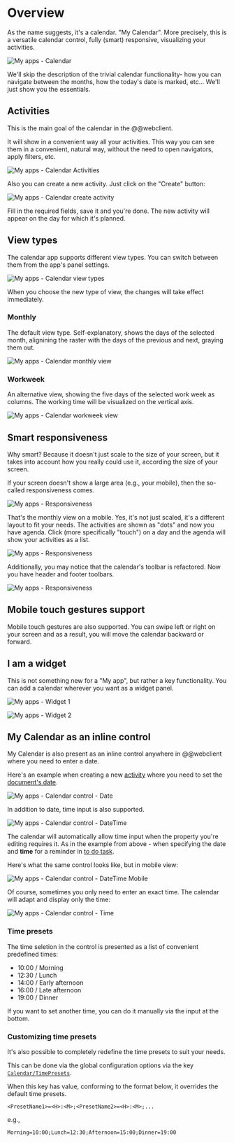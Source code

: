 # Overview

As the name suggests, it's a calendar. "My Calendar". More precisely, this is a versatile calendar control, fully (smart) responsive, visualizing your activities.

![My apps - Calendar](./pictures/my-apps-calendar.png "My apps - Calendar")

We'll skip the description of the trivial calendar functionality- how you can navigate between the months, how the today's date is marked, etc... We'll just show you the essentials.

## Activities

This is the main goal of the calendar in the @@webclient.

It will show in a convenient way all your activities. This way you can see them in a convenient, natural way, without the need to open navigators, apply filters, etc.

![My apps - Calendar Activities](./pictures/my-apps-calendar-activities.png "My apps - Calendar Activities")

Also you can create a new activity. Just click on the "Create" button:

![My apps - Calendar create activity](./pictures/my-apps-calendar-activities-create.png "My apps - Calendar create activity")

Fill in the required fields, save it and you're done. The new activity will appear on the day for which it's planned.

## View types

The calendar app supports different view types. You can switch between them from the app's panel settings.

![My apps - Calendar view types](./pictures/my-apps-calendar-view-types.png "My apps - Calendar view types")

When you choose the new type of view, the changes will take effect immediately.

### Monthly

The default view type. Self-explanatory, shows the days of the selected month, alignining the raster with the days of the previous and next, graying them out. 

![My apps - Calendar monthly view](./pictures/my-apps-calendar-view-type-monthly.png "My apps - Calendar monthly view")

### Workweek

An alternative view, showing the five days of the selected work week as columns. The working time will be visualized on the vertical axis. 

![My apps - Calendar workweek view](./pictures/my-apps-calendar-view-type-workweek.png "My apps - Calendar workweek view")

## Smart responsiveness

Why smart? Because it doesn't just scale to the size of your screen, but it takes into account how you really could use it, according the size of your screen. 

If your screen doesn't show a large area (e.g., your mobile), then the so-called responsiveness comes.

![My apps - Responsiveness](./pictures/my-apps-calendar-responsive-1.png "My apps - Responsiveness")

That's the monthly view on a mobile. Yes, it's not just scaled, it's a different layout to fit your needs. The activities are shown as "dots" and now you have agenda. Click (more specifically "touch") on a day and the agenda will show your activities as a list.

![My apps - Responsiveness](./pictures/my-apps-calendar-responsive-2.png "My apps - Responsiveness")

Additionally, you may notice that the calendar's toolbar is refactored. Now you have header and footer toolbars.

![My apps - Responsiveness](./pictures/my-apps-calendar-responsive-3.png "My apps - Responsiveness")

## Mobile touch gestures support

Mobile touch gestures are also supported. You can swipe left or right on your screen and as a result, you will move the calendar backward or forward.

## I am a widget

This is not something new for a "My app", but rather a key functionality. You can add a calendar wherever you want as a widget panel.

![My apps - Widget 1](./pictures/my-apps-calendar-widget-1.png "My apps - Widget 1")

![My apps - Widget 2](./pictures/my-apps-calendar-widget-2.png "My apps - Widget 2")

## My Calendar as an inline control

My Calendar is also present as an inline control anywhere in @@webclient where you need to enter a date.

Here's an example when creating a new [activity](https://docs.erp.net/model/entities/General.Contacts.Activities.html) where you need to set the [document's date](https://docs.erp.net/model/entities/General.Contacts.Activities.html#documentdate).

![My apps - Calendar control - Date](./pictures/my-apps-cal-control-1.png "My apps - Calendar control - Date")


In addition to date, time input is also supported.

![My apps - Calendar control - DateTime](./pictures/my-apps-cal-control-2.png "My apps - Calendar control - DateTime")

The calendar will automatically allow time input when the property you're editing requires it. As in the example from above - when specifying the date and **time** for a reminder in [to do task](https://docs.erp.net/model/entities/Projects.Todo.Tasks.html#remindtimeutc).

Here's what the same control looks like, but in mobile view:

![My apps - Calendar control - DateTime Mobile](./pictures/my-apps-cal-control-3.png "My apps - Calendar control - DateTime Mobile")


Of course, sometimes you only need to enter an exact time. The calendar will adapt and display only the time:

![My apps - Calendar control - Time](./pictures/my-apps-cal-control-4.png "My apps - Calendar control - Time")

### Time presets

The time seletion in the control is presented as a list of convenient predefined times:

- 10:00 / Morning
- 12:30 / Lunch
- 14:00 / Early afternoon
- 16:00 / Late afternoon
- 19:00 / Dinner

If you want to set another time, you can do it manually via the input at the bottom.

### Customizing time presets

It's also possible to completely redefine the time presets to suit your needs.

This can be done via the global configuration options via the key [`Calendar/TimePresets`](https://docs.erp.net/tech/reference/config-options-reference.html#49-calendartimepresets).

When this key has value, conforming to the format below, it overrides the default time presets.

```
<PresetName1>=<H>:<M>;<PresetName2>=<H>:<M>;...
```
e.g.,
```
Morning=10:00;Lunch=12:30;Afternoon=15:00;Dinner=19:00
```
